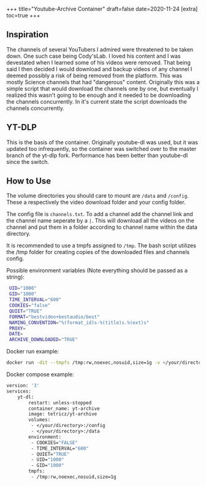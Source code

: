 +++
title="Youtube-Archive Container"
draft=false
date=2020-11-24
[extra]
toc=true
+++

## Inspiration

The channels of several YouTubers I admired were threatened to be taken down. One such case being Cody'sLab. I loved his content and I was devestated when I learned some of his videos were removed.
That being said I then decided I would download and backup videos of any channel I deemed possibly a risk of being removed from the platform. This was mostly Science channels that had "dangerous" content. Originally this was a simple script that would download the channels one by one, but eventually I realized this wasn't going to be enough and it needed to be downloading the channels concurrently. In it's current state the script downloads the channels concurrently.

## YT-DLP

This is the basis of the container. Originally youtube-dl was used, but it was updated too infrequently, so the container was switched over to the master branch of the yt-dlp fork. Performance has been better than youtube-dl since the switch.

## How to Use

The volume directories you should care to mount are `/data` and `/config`. These a respectively the video download folder and your config folder.  

The config file is `channels.txt`. To add a channel add the channel link and the channel name seperate by a `|`. This will download all the videos on the channel and put them in a folder according to channel name within the data directory.  

It is recommended to use a tmpfs assigned to `/tmp`. The bash script utilizes the /tmp folder for creating copies of the downloaded files and channels config.

Possible environment variables (Note everything should be passed as a string):

``` bash
 UID="1000"
 GID="1000"
 TIME_INTERVAL="600"
 COOKIES="false"
 QUIET="TRUE"
 FORMAT="bestvideo+bestaudio/best"
 NAMING_CONVENTION="%(format_id)s-%(title)s.%(ext)s"
 PROXY=
 DATE=
 ARCHIVE_DOWNLOADED="TRUE"
```

Docker run example:

``` bash
docker run -dit --tmpfs /tmp:rw,noexec,nosuid,size=1g -v </your/directory>:/data -v </your/directory>:/config --name yt-archive tetricz/yt-archive
```

Docker compose example:  

``` dockerfile
version: '3'
services:
    yt-dl:
        restart: unless-stopped
        container_name: yt-archive
        image: tetricz/yt-archive
        volumes:
         - </your/directory>:/config
         - </your/directory>:/data
        environment:
         - COOKIES="FALSE"
         - TIME_INTERVAL="600"
         - QUIET="TRUE"
         - UID="1000"
         - GID="1000"
        tmpfs:
         - /tmp:rw,noexec,nosuid,size=1g
```
